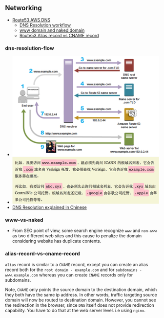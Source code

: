 ## Networking
* [Route53 AWS DNS](#dns)
  * [DNS Resolution workflow](#dns-resolution-flow)
  * [www domain and naked domain](#www-vs-naked)
  * [Route53 Alias record vs CNAME record](#alias-record-vs-cname-record)


### dns-resolution-flow
* ![DNS Resolution process](./dns_resolution_process.png)
* ![Root NS](./ns.png)
* [DNS Resolution explained in Chinese](https://blog.csdn.net/crazw/article/details/8986504)

### www-vs-naked
* From SEO point of view, some search engine recognize `www` and `non-www` as two different web sites and this cause to penalize the domain considering website has duplicate contents.

### alias-record-vs-cname-record
`alias` record is similar to a `CNAME` record, except you can create an alias record both for the `root domain - example.com` and for `subdomains - www.example.com` whereas you can create `CNAME` records only for subdomains.

Note, `CNAME` only points the source domain to the destination domain, which they both have the same ip address. In other words, traffic targeting source domain will now be routed to destination domain. However, you cannot see the redirection in the browser, since `DNS` itself does not provide redirection capability. You have to do that at the web server level. i.e using `nginx`.
